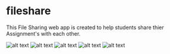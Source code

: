 # fileshare
This File Sharing web app is created to help students share thier Assignment's with each other.

![alt text](https://github.com/likhith1542/fileshare/blob/master/fileshare/Screenshot%20(110).png)
![alt text](https://github.com/likhith1542/fileshare/blob/master/fileshare/Screenshot%20(111).png)
![alt text](https://github.com/likhith1542/fileshare/blob/master/fileshare/Screenshot%20(112).png)
![alt text](https://github.com/likhith1542/fileshare/blob/master/fileshare/Screenshot%20(113).png)
![alt text](https://github.com/likhith1542/fileshare/blob/master/fileshare/Screenshot%20(114).png)
